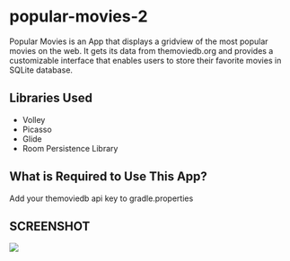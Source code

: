 # popular-movies-2
<P> Popular Movies is an App that displays a gridview of the most popular movies on the web. It gets its data from themoviedb.org and provides a customizable interface that enables users to store their favorite movies in SQLite database.</P>

## Libraries Used
* Volley
* Picasso
* Glide
* Room Persistence Library


## What is Required to Use This App?
Add your themoviedb api key to gradle.properties

## SCREENSHOT

![](https://thumbs.gfycat.com/NegligibleDeliriousBarnacle-size_restricted.gif)
